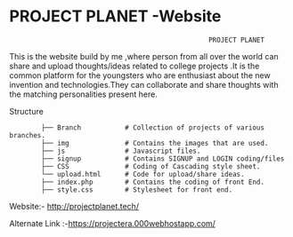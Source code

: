 # PROJECT PLANET -Website

                                                      PROJECT PLANET
                                                      
This is the website build by me ,where person from all over the world can share and upload thoughts/ideas related to college projects .It is the common platform for the youngsters who are enthusiast about the new invention and technologies.They can collaborate and share thoughts with the matching personalities present here.

Structure

            ├── Branch           # Collection of projects of various branches.
            ├── img              # Contains the images that are used.
            ├── js               # Javascript files.
            ├── signup           # Contains SIGNUP and LOGIN coding/files
            ├── CSS              # Coding of Cascading style sheet.
            └── upload.html      # Code for upload/share ideas.
            ├── index.php        # Contains the coding of front End.
            ├── style.css        # Stylesheet for front end.
         
Website:-  http://projectplanet.tech/  

Alternate Link :-https://projectera.000webhostapp.com/

